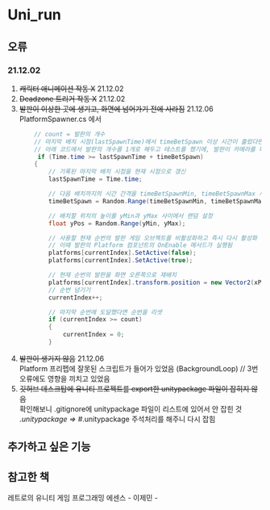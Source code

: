 # Uni_run

## 오류

### 21.12.02 
1. ~~캐릭터 애니메이션 작동 X~~ 21.12.02
2. ~~Deadzone 트리거 작동 X~~ 21.12.02
3. ~~발판이 이상한 곳에 생기고, 화면에 넘어가기 전에 사라짐~~ 21.12.06  
    PlatformSpawner.cs 에서 
    ```C#
        // count = 발판의 개수
        // 마지막 배치 시점(lastSpawnTime)에서 timeBetSpawn 이상 시간이 흘렀다면 인덱스를 증가시켜, 다음 인덱스의 발판을 지정 위치로 이동시키는 코드
        // 아래 코드에서 발판의 개수를 1개로 해두고 테스트를 했기에, 발판이 카메라를 다 지나가기도 전에 지정된 위치로 이동하게 된것
         if (Time.time >= lastSpawnTime + timeBetSpawn)
        {
            // 기록된 마지막 배치 시점을 현재 시점으로 갱신
            lastSpawnTime = Time.time;

            // 다음 배치까지의 시간 간격을 timeBetSpawnMin, timeBetSpawnMax 사이에서 랜덤 설정
            timeBetSpawn = Random.Range(timeBetSpawnMin, timeBetSpawnMax);

            // 배치할 위치의 높이를 yMin과 yMax 사이에서 랜덤 설정
            float yPos = Random.Range(yMin, yMax);

            // 사용할 현재 순번의 발판 게임 오브젝트를 비활성화하고 즉시 다시 활성화
            // 이때 발판의 Platform 컴포넌트의 OnEnable 메서드가 실행됨
            platforms[currentIndex].SetActive(false);
            platforms[currentIndex].SetActive(true);

            // 현재 순번의 발판을 화면 오른쪽으로 재배치
            platforms[currentIndex].transform.position = new Vector2(xPos, yPos);
            // 순번 넘기기
            currentIndex++;

            // 마지막 순번에 도달했다면 순번을 리셋
            if (currentIndex >= count)
            {
                currentIndex = 0;
            }
    ```
4. ~~발판이 생기지 않음~~ 21.12.06  
    Platform 프리펩에 잘못된 스크립트가 들어가 있었음 (BackgroundLoop) // 3번 오류에도 영향을 끼치고 있었음
5. ~~깃허브 데스크탑에 유니티 프로젝트를 export한 unitypackage 파일이 잡히지 않음~~  
확인해보니 .gitignore에 unitypackage 파일이 리스트에 있어서 안 잡힌 것  
*.unitypackage => #*.unitypackage
주석처리를 해주니 다시 잡힘

## 추가하고 싶은 기능

## 참고한 책
레트로의 유니티 게임 프로그래밍 에센스 - 이제민 - 